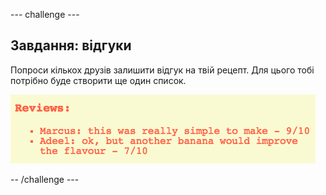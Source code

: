 \--- challenge \---

## Завдання: відгуки

Попроси кількох друзів залишити відгук на твій рецепт. Для цього тобі потрібно буде створити ще один список.

![знімок екрану](images/recipe-reviews.png)

-- /challenge \---